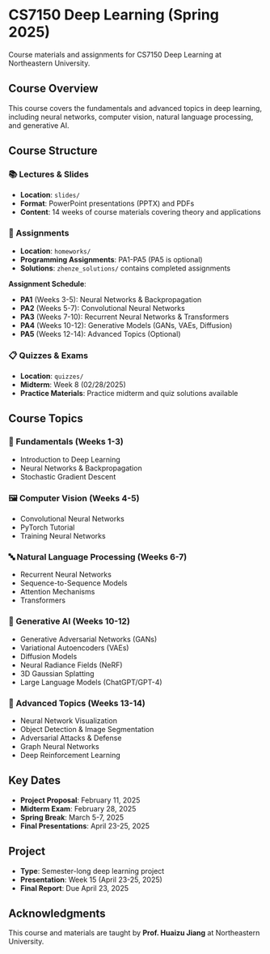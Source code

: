 # CS7150 Deep Learning (Spring 2025)

Course materials and assignments for CS7150 Deep Learning at Northeastern University.

## Course Overview

This course covers the fundamentals and advanced topics in deep learning, including neural networks, computer vision, natural language processing, and generative AI.

## Course Structure

### 📚 Lectures & Slides
- **Location**: `slides/`
- **Format**: PowerPoint presentations (PPTX) and PDFs
- **Content**: 14 weeks of course materials covering theory and applications

### 📝 Assignments
- **Location**: `homeworks/`
- **Programming Assignments**: PA1-PA5 (PA5 is optional)
- **Solutions**: `zhenze_solutions/` contains completed assignments

**Assignment Schedule**:
- **PA1** (Weeks 3-5): Neural Networks & Backpropagation
- **PA2** (Weeks 5-7): Convolutional Neural Networks
- **PA3** (Weeks 7-10): Recurrent Neural Networks & Transformers
- **PA4** (Weeks 10-12): Generative Models (GANs, VAEs, Diffusion)
- **PA5** (Weeks 12-14): Advanced Topics (Optional)

### 📋 Quizzes & Exams
- **Location**: `quizzes/`
- **Midterm**: Week 8 (02/28/2025)
- **Practice Materials**: Practice midterm and quiz solutions available

## Course Topics

### 🧠 Fundamentals (Weeks 1-3)
- Introduction to Deep Learning
- Neural Networks & Backpropagation
- Stochastic Gradient Descent

### 🖼️ Computer Vision (Weeks 4-5)
- Convolutional Neural Networks
- PyTorch Tutorial
- Training Neural Networks

### 🔤 Natural Language Processing (Weeks 6-7)
- Recurrent Neural Networks
- Sequence-to-Sequence Models
- Attention Mechanisms
- Transformers

### 🎨 Generative AI (Weeks 10-12)
- Generative Adversarial Networks (GANs)
- Variational Autoencoders (VAEs)
- Diffusion Models
- Neural Radiance Fields (NeRF)
- 3D Gaussian Splatting
- Large Language Models (ChatGPT/GPT-4)

### 🚀 Advanced Topics (Weeks 13-14)
- Neural Network Visualization
- Object Detection & Image Segmentation
- Adversarial Attacks & Defense
- Graph Neural Networks
- Deep Reinforcement Learning

## Key Dates
- **Project Proposal**: February 11, 2025
- **Midterm Exam**: February 28, 2025
- **Spring Break**: March 5-7, 2025
- **Final Presentations**: April 23-25, 2025

## Project
- **Type**: Semester-long deep learning project
- **Presentation**: Week 15 (April 23-25, 2025)
- **Final Report**: Due April 23, 2025

## Acknowledgments
This course and materials are taught by **Prof. Huaizu Jiang** at Northeastern University.

